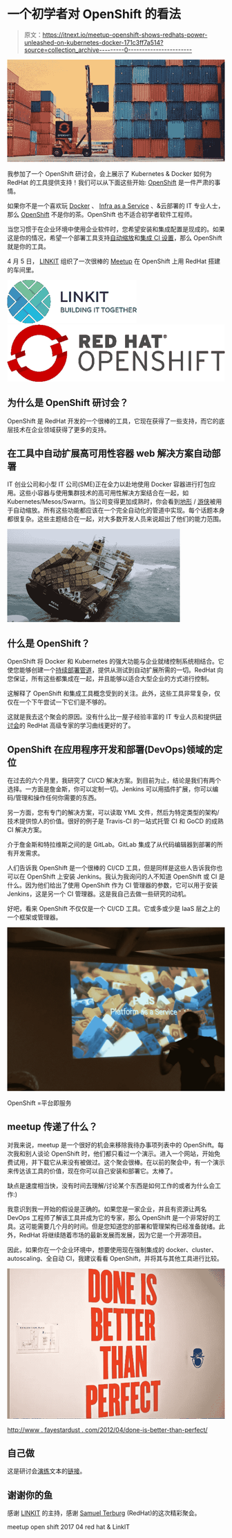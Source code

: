 # 一个初学者对 OpenShift 的看法

> 原文：<https://itnext.io/meetup-openshift-shows-redhats-power-unleashed-on-kubernetes-docker-171c3ff7a514?source=collection_archive---------0----------------------->

![](img/b9601bc086f8043ca09b6d724048c9b2.png)

我参加了一个 OpenShift 研讨会，会上展示了 Kubernetes & Docker 如何为 RedHat 的工具提供支持！我们可以从下面这些开始: [OpenShift](https://en.wikipedia.org/wiki/OpenShift) 是一件严肃的事情。

如果你不是一个喜欢玩 [Docker](https://en.wikipedia.org/wiki/Docker_(software)) 、 [Infra as a Service](https://en.wikipedia.org/wiki/Cloud_computing#Infrastructure_as_a_service_.28IaaS.29) 、&云部署的 IT 专业人士，那么 [OpenShift](https://www.openshift.com/) 不是你的茶。OpenShift 也不适合初学者软件工程师。

当您习惯于在企业环境中使用企业软件时，您希望安装和集成配置是现成的。如果这是你的情况，希望一个部署工具支持[自动缩放](https://en.wikipedia.org/wiki/Autoscaling)和[集成 CI 设置](https://about.gitlab.com/2016/12/14/continuous-delivery-of-a-spring-boot-application-with-gitlab-ci-and-kubernetes/)，那么 OpenShift 就是你的工具。

4 月 5 日， [LINKIT](https://www.linkit.nl) 组织了一次很棒的 [Meetup](https://www.meetup.com/ITNEXT/events/236632211/) 在 OpenShift 上用 RedHat 搭建的车间里。

[![](img/e3ae683da54f783a87d5f80999a6a746.png)](https://www.linkit.nl/)[![](img/56eeee35ceadc8720e710e2afe9b6e15.png)](https://www.openshift.com/about/)

## 为什么是 OpenShift 研讨会？

OpenShift 是 RedHat 开发的一个很棒的工具，它现在获得了一些支持，而它的底层技术在企业领域获得了更多的支持。

## 在工具中自动扩展高可用性容器 web 解决方案自动部署

IT 创业公司和小型 IT 公司(SME)正在全力以赴地使用 Docker 容器进行打包应用。这些小容器与使用集群技术的高可用性解决方案结合在一起，如 Kubernetes/Mesos/Swarm。当公司变得更加成熟时，你会看到[地形](https://medium.com/quick-mobile/terraform-would-it-be-the-best-iac-solution-878224bf1a9c) / [游侠](https://www.slideshare.net/SkeltonThatcher/using-rancher-for-highly-available-deployment-services-with-gocd-and-teamcity)被用于自动缩放。所有这些功能都应该在一个完全自动化的管道中实现。每个话题本身都很复杂。这些主题结合在一起，对大多数开发人员来说超出了他们的能力范围。

[![](img/42ab5524ebd14f8d3e91f289b706b49c.png)](https://www.linkedin.com/topic/devops)

## 什么是 OpenShift？

OpenShift 将 Docker 和 Kubernetes 的强大功能与企业就绪控制系统相结合。它使您能够创建一个[持续部署管道](https://blog.openshift.com/create-build-pipelines-openshift-3-3/)，提供从测试到自动扩展所需的一切。RedHat 向您保证，所有这些都集成在一起，并且能够以适合大型企业的方式进行控制。

这解释了 OpenShift 和集成工具概念受到的关注。此外，这些工具非常复杂，仅仅在一个下午尝试一下它们是不够的。

这就是我去这个聚会的原因。没有什么比一屋子经验丰富的 IT 专业人员和提供[研讨会](http://labs.openshift3roadshow.com/#/workshop/roadshow/module/environment)的 RedHat 高级专家的学习曲线更好的了。

## OpenShift 在应用程序开发和部署(DevOps)领域的定位

在过去的六个月里，我研究了 CI/CD 解决方案。到目前为止，结论是我们有两个选择。一方面是詹金斯，你可以定制一切。Jenkins 可以用插件扩展，你可以编码/管理和操作任何你需要的东西。

另一方面，您有专门的解决方案，可以读取 YML 文件，然后为特定类型的架构/技术提供惊人的价值。很好的例子是 Travis-CI 的一站式托管 CI 和 GoCD 的成熟 CI 解决方案。

介于詹金斯和特拉维斯之间的是 GitLab。GitLab 集成了从代码编辑器到部署的所有开发需求。

人们告诉我 OpenShift 是一个很棒的 CI/CD 工具，但是同样是这些人告诉我你也可以在 OpenShift 上安装 Jenkins。我认为我询问的人不知道 OpenShift 或 CI 是什么。因为他们给出了使用 OpenShift 作为 CI 管理器的参数，它可以用于安装 Jenkins，这是另一个 CI 管理器。这是我自己去做一些研究的动机。

好吧，看来 OpenShift 不仅仅是一个 CI/CD 工具。它或多或少是 IaaS 层之上的一个框架或管理器。

![](img/bbbd1c43a1c41c73423cfd8c71b5b52c.png)

OpenShift =平台即服务

## meetup 传递了什么？

对我来说，meetup 是一个很好的机会来移除我待办事项列表中的 OpenShift。每次我和别人谈论 OpenShift 时，他们都只看过一个演示。进入一个网站，开始免费试用，并下载它从来没有被做过。这个聚会很棒。在以前的聚会中，有一个演示来传达该工具的价值，现在你可以自己安装和部署它。太棒了。

缺点是速度相当快，没有时间去理解/讨论某个东西是如何工作的或者为什么会工作:)

我意识到我一开始的假设是正确的。如果您是一家企业，并且有资源让两名 DevOps 工程师了解该工具并成为它的专家，那么 OpenShift 是一个非常好的工具。这可能需要几个月的时间。但是您知道您的部署和管理架构已经准备就绪。此外，RedHat 将继续随着市场的最新发展而发展，因为它是一个开源项目。

因此，如果你在一个企业环境中，想要使用现在强制集成的 docker、cluster、autoscaling、全自动 CI，我建议看看 OpenShift，并将其与其他工具进行比较。

![](img/a5a2742c2934bfda6f5e9817ae478cb8.png)

[http://www . fayestardust . com/2012/04/done-is-better-than-perfect/](http://www.fayestardust.com/2012/04/done-is-better-than-perfect/)

## 自己做

这是研讨会[演练](http://labs.openshift3roadshow.com/#/workshop/roadshow/module/environment)文本的[链接](https://t.co/N5xYqV1V56)。

## 谢谢你的鱼

感谢 [LINKIT](http://linkit.nl) 的主持，感谢 [Samuel Terburg](https://www.linkedin.com/in/samuelterburg/) (RedHat)的这次精彩聚会。

meetup open shift 2017 04 red hat & LinkIT